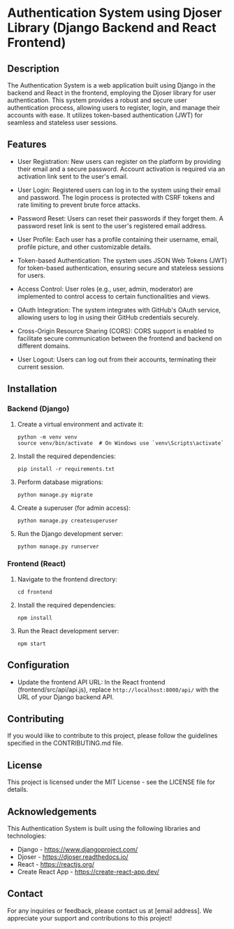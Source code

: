 # Authentication System using Djoser Library (Django Backend and React Frontend)

## Description

The Authentication System is a web application built using Django in the backend and React in the frontend, employing the Djoser library for user authentication. This system provides a robust and secure user authentication process, allowing users to register, login, and manage their accounts with ease. It utilizes token-based authentication (JWT) for seamless and stateless user sessions.

## Features

- User Registration: New users can register on the platform by providing their email and a secure password. Account activation is required via an activation link sent to the user's email.

- User Login: Registered users can log in to the system using their email and password. The login process is protected with CSRF tokens and rate limiting to prevent brute force attacks.

- Password Reset: Users can reset their passwords if they forget them. A password reset link is sent to the user's registered email address.

- User Profile: Each user has a profile containing their username, email, profile picture, and other customizable details.

- Token-based Authentication: The system uses JSON Web Tokens (JWT) for token-based authentication, ensuring secure and stateless sessions for users.

- Access Control: User roles (e.g., user, admin, moderator) are implemented to control access to certain functionalities and views.

- OAuth Integration: The system integrates with GitHub's OAuth service, allowing users to log in using their GitHub credentials securely.

- Cross-Origin Resource Sharing (CORS): CORS support is enabled to facilitate secure communication between the frontend and backend on different domains.

- User Logout: Users can log out from their accounts, terminating their current session.

## Installation

### Backend (Django)

1. Create a virtual environment and activate it:

   ```
   python -m venv venv
   source venv/bin/activate  # On Windows use `venv\Scripts\activate`
   ```

2. Install the required dependencies:

   ```
   pip install -r requirements.txt
   ```

3. Perform database migrations:

   ```
   python manage.py migrate
   ```

4. Create a superuser (for admin access):

   ```
   python manage.py createsuperuser
   ```

5. Run the Django development server:

   ```
   python manage.py runserver
   ```

### Frontend (React)

1. Navigate to the frontend directory:

   ```
   cd frontend
   ```

2. Install the required dependencies:

   ```
   npm install
   ```

3. Run the React development server:

   ```
   npm start
   ```

## Configuration

- Update the frontend API URL: In the React frontend (frontend/src/api/api.js), replace `http://localhost:8000/api/` with the URL of your Django backend API.

## Contributing

If you would like to contribute to this project, please follow the guidelines specified in the CONTRIBUTING.md file.

## License

This project is licensed under the MIT License - see the LICENSE file for details.

## Acknowledgements

This Authentication System is built using the following libraries and technologies:

- Django - https://www.djangoproject.com/
- Djoser - https://djoser.readthedocs.io/
- React - https://reactjs.org/
- Create React App - https://create-react-app.dev/

## Contact

For any inquiries or feedback, please contact us at [email address]. We appreciate your support and contributions to this project!
